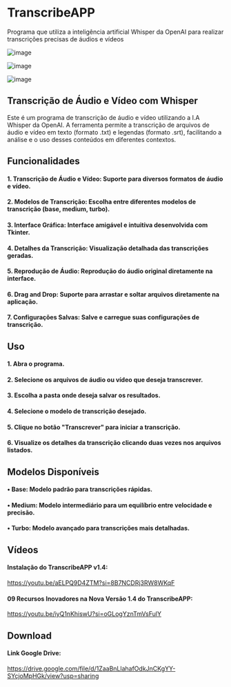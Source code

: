 # TranscribeAPP
Programa que utiliza a inteligência artificial Whisper da OpenAI para realizar transcrições precisas de áudios e vídeos

![image](https://github.com/user-attachments/assets/765e163c-6d13-497e-9806-59b625dd866e)

![image](https://github.com/user-attachments/assets/6601c022-6fbc-4485-8272-615e1ea5bf4e)

![image](https://github.com/user-attachments/assets/3649e4b3-08e4-4f55-8f90-bc0cad1645c8)

## Transcrição de Áudio e Vídeo com Whisper
Este é um programa de transcrição de áudio e vídeo utilizando a I.A Whisper da OpenAI. A ferramenta permite a transcrição de arquivos de áudio e vídeo em texto (formato .txt) e legendas (formato .srt), facilitando a análise e o uso desses conteúdos em diferentes contextos.

## Funcionalidades
#### 1. Transcrição de Áudio e Vídeo: Suporte para diversos formatos de áudio e vídeo.
#### 2. Modelos de Transcrição: Escolha entre diferentes modelos de transcrição (base, medium, turbo).
#### 3. Interface Gráfica: Interface amigável e intuitiva desenvolvida com Tkinter.
#### 4. Detalhes da Transcrição: Visualização detalhada das transcrições geradas.
#### 5. Reprodução de Áudio: Reprodução do áudio original diretamente na interface.
#### 6. Drag and Drop: Suporte para arrastar e soltar arquivos diretamente na aplicação.
#### 7. Configurações Salvas: Salve e carregue suas configurações de transcrição.

## Uso
#### 1. Abra o programa.
#### 2. Selecione os arquivos de áudio ou vídeo que deseja transcrever.
#### 3. Escolha a pasta onde deseja salvar os resultados.
#### 4. Selecione o modelo de transcrição desejado.
#### 5. Clique no botão "Transcrever" para iniciar a transcrição.
#### 6. Visualize os detalhes da transcrição clicando duas vezes nos arquivos listados.

## Modelos Disponíveis
#### • Base: Modelo padrão para transcrições rápidas.
#### • Medium: Modelo intermediário para um equilíbrio entre velocidade e precisão.
#### • Turbo: Modelo avançado para transcrições mais detalhadas.

## Vídeos
#### Instalação do TranscribeAPP v1.4: 
https://youtu.be/aELPQ9D4ZTM?si=8B7NCDRj3RW8WKqF

#### 09 Recursos Inovadores na Nova Versão 1.4 do TranscribeAPP: 
https://youtu.be/iyQ1nKhiswU?si=oGLogYznTmVsFulY

## Download

#### Link Google Drive:
https://drive.google.com/file/d/1ZaaBnLlahafOdkJnCKgYY-SYcjoMpHGk/view?usp=sharing

